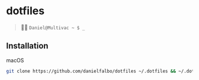 # dotfiles

> 🧑‍💻 `Daniel@Multivac ~ $ _`

## Installation

macOS

```bash
git clone https://github.com/danielfalbo/dotfiles ~/.dotfiles && ~/.dotfiles/install.sh --no-gitconfig
```
